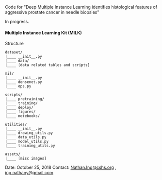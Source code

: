 Code for "Deep Multiple Instance Learning identifies histological features of aggressive prostate cancer in needle biopsies"

In progress.

#### Multiple Instance Learning Kit (MILK)

Structure
```
dataset/
|____ __init__.py
|____ data/
|____ [data related tables and scripts]

mil/
|____ __init__.py
|____ densenet.py
|____ ops.py

scripts/
|____ pretraining/
|____ training/
|____ deploy/
|____ figures/
|____ notebooks/

utilities/
|____ __init__.py
|____ drawing_utils.py
|____ data_utils.py
|____ model_utils.py
|____ training_utils.py

assets/
|____ [misc images]
```

Date: October 25, 2018
Contact: Nathan.Ing@cshs.org , ing.nathany@gmail.com